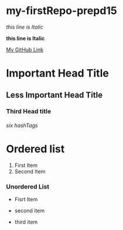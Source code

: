 # my-firstRepo-prepd15

*this line is Italic*

**this line is Italic**

[My GitHub Link](https://github.com/Maisabdalrazeq/my-firstRepo-prepd15)




# Important Head Title

## Less Important Head Title 

### Third Head title 

###### six hashTags


# Ordered list 

1. First Item 
2. Second Item

### Unordered List

* Fisrt Item 

* second item 

- third item 

